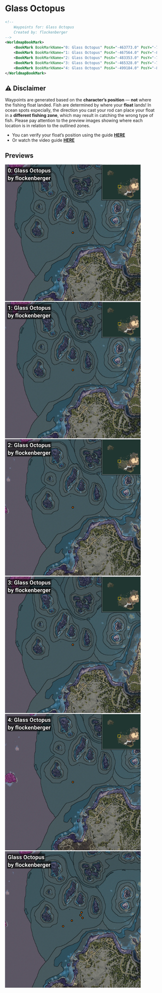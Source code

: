 # Glass Octopus
```xml
<!--
    Waypoints for: Glass Octopus
    Created by: flockenberger
-->
<WorldmapBookMark>
    <BookMark BookMarkName="0: Glass Octopus" PosX="-463773.0" PosY="-7738.0" PosZ="66874.0" />
    <BookMark BookMarkName="1: Glass Octopus" PosX="-467564.0" PosY="-8126.0" PosZ="72264.0" />
    <BookMark BookMarkName="2: Glass Octopus" PosX="-483353.0" PosY="-7837.0" PosZ="62061.0" />
    <BookMark BookMarkName="3: Glass Octopus" PosX="-465328.0" PosY="-7929.0" PosZ="76971.0" />
    <BookMark BookMarkName="4: Glass Octopus" PosX="-499184.0" PosY="-8038.0" PosZ="51838.0" />
</WorldmapBookMark>
```

## ⚠️ Disclaimer
Waypoints are generated based on the __**character’s position**__ — __not__ where the fishing float landed.
Fish are determined by where your **float** lands!
In ocean spots especially, the direction you cast your rod can place your float in a **different fishing zone**, which may result in catching the wrong type of fish.
Please pay attention to the preview images showing where each location is in relation to the outlined zones.

- You can verify your float’s position using the guide [**HERE**](https://flockenberger.github.io/bdo-fish-position/)
- Or watch the video guide [**HERE**](https://youtu.be/t-VXcRoNojk)

## Previews
<img src="./Glass Octopus_0_Preview.webp" width="450"/> <img src="./Glass Octopus_1_Preview.webp" width="450"/> <img src="./Glass Octopus_2_Preview.webp" width="450"/> <img src="./Glass Octopus_3_Preview.webp" width="450"/> <img src="./Glass Octopus_4_Preview.webp" width="450"/> <img src="./Glass Octopus_Preview.webp" width="450"/> 